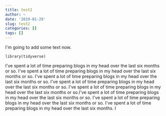```yaml
---
title: test2
author: ~
date: '2019-01-29'
slug: test2
categories: []
tags: []
---
```

I'm going to add some text now.

```{r}
library(tidyverse)
```
I've spent a lot of time preparing blogs in my head over the last six months or so.
I've spent a lot of time preparing blogs in my head over the last six months or so. I've spent a lot of time preparing blogs in my head over the last six months or so. I've spent a lot of time preparing blogs in my head over the last six months or so. I've spent a lot of time preparing blogs in my head over the last six months or so.I've spent a lot of time preparing blogs in my head over the last six months or so. I've spent a lot of time preparing blogs in my head over the last six months or so. I've spent a lot of time preparing blogs in my head over the last six months. I